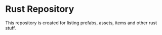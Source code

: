 # Rust Repository
This repository is created for listing prefabs, assets, items and other rust stuff.